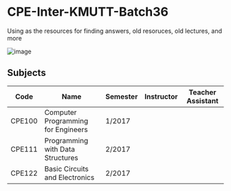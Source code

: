 # CPE-Inter-KMUTT-Batch36
Using as the resources for finding answers, old resoruces, old lectures, and more

![image](https://user-images.githubusercontent.com/51368129/183284281-770115fb-6b53-4460-bb0a-85401b8c1f68.png)

## Subjects
| Code   | Name                                              | Semester | Instructor                                                                                   | Teacher Assistant                                                                |
| ------ | ------------------------------------------------- | -------- | -------------------------------------------------------------------------------------------- | -------------------------------------------------------------------------------- |
| CPE100 | Computer Programming for Engineers                | 1/2017   |
| CPE111 | Programming with Data Structures                  | 2/2017   |
| CPE122 | Basic Circuits and Electronics                    | 2/2017   |
